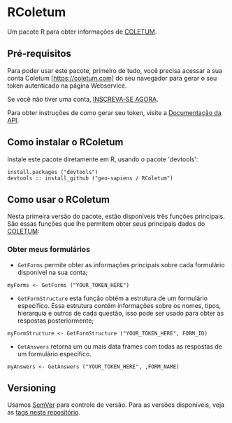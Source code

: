 # RColetum

Um pacote R para obter informações de [COLETUM](https://coletum.com).

## Pré-requisitos
Para poder usar este pacote, primeiro de tudo, você precisa acessar a sua conta
Coletum [https://coletum.com] do seu navegador para gerar o seu token 
autenticado na página Webservice.

Se você não tiver uma conta, [INSCREVA-SE AGORA](https://coletum.com/register/).

Para obter instruções de como gerar seu token, visite a
[Documentação da API](https://coletum.docs.apiary.io/).

## Como instalar o RColetum
Instale este pacote diretamente em R, usando o pacote 'devtools':

```{r}
install.packages ("devtools")
devtools :: install_github ("geo-sapiens / RColetum")
```
## Como usar o RColetum
Nesta primeira versão do pacote, estão disponíveis três funções principais.
São essas funções que lhe permitem obter seus principais dados do 
[COLETUM](https://coletum.com):

### Obter meus formulários
* `GetForms` permite obter as informações principais sobre cada formulário 
disponível na sua conta;
```{r}
myForms <- GetForms ("YOUR_TOKEN_HERE")
```

* `GetFormStructure` esta função obtém a estrutura de um formulário específico. 
Essa estrutura contém informações sobre os nomes, tipos,  hierarquia e outros 
de cada questão, isso pode ser usado para obter as respostas posteriormente;
```{r}
myFormStructure <- GetFormStructure ("YOUR_TOKEN_HERE", FORM_ID)
```

* `GetAnswers` retorna um ou mais data frames com todas as respostas de um
formulário específico.
```{r}
myAnswers <- GetAnswers ("YOUR_TOKEN_HERE", ,FORM_NAME)
```

## Versioning
Usamos [SemVer](http://semver.org/) para controle de versão. Para as versões 
disponíveis, veja as
[tags neste repositório](https://github.com/geo-sapiens/RColetum/tags).
